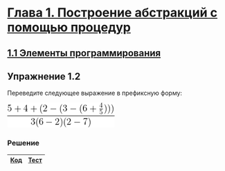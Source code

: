# [Глава 1. Построение абстракций с помощью процедур](index.md#Глава-1-Построение-абстракций-с-помощью-процедур)
## [1.1 Элементы программирования](index.md#11-Элементы-программирования)

## Упражнение 1.2
Переведите следующее выражение в префиксную форму:

![Alt text](../../images/chapter01/exercise_1_02.gif)

### Решение

[Код](../../src/chapter01/exercise_1_02.rkt) | [Тест](../../test/chapter01/test_exercise_1_02.rkt)
--- | ---
